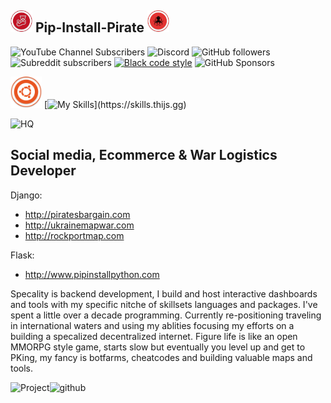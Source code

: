 ## <img width="35px" src="https://github.com/Pedro-Murilo/icons-for-readme/blob/main/.github/jest-icon.svg" alt="Jest Icon" /> Pip-Install-Pirate <img width="35px" src="https://github.com/Pedro-Murilo/icons-for-readme/blob/main/.github/testing-library-icon.svg" alt="Testing Library Icon" />
![YouTube Channel Subscribers](https://img.shields.io/youtube/channel/subscribers/UC-pBvv8mzLpj0k-RIbc2Nog?style=social)
![Discord](https://img.shields.io/discord/1005131057512857682)
![GitHub followers](https://img.shields.io/github/followers/pip-install-python?style=social)
![Subreddit subscribers](https://img.shields.io/reddit/subreddit-subscribers/PipInstallPython?style=social)
[![Black code style](https://img.shields.io/badge/code%20style-black-000000.svg)](https://github.com/ambv/black)
![GitHub Sponsors](https://img.shields.io/github/sponsors/pip-install-python)

<img width="50px" src="https://github.com/Pedro-Murilo/icons-for-readme/blob/main/.github/ubuntu-icon.svg" alt="Ubuntu Icon" />  [![My Skills](https://skills.thijs.gg/icons?i=docker,py,react,postgres,js,jquery,redis,html,css,)](https://skills.thijs.gg)

<img width="100%" height='400px' src="https://media.discordapp.net/attachments/419291925322006528/994377878022135979/unknown.png" alt="HQ" />

## Social media, Ecommerce & War Logistics Developer
Django:
- http://piratesbargain.com
- http://ukrainemapwar.com
- http://rockportmap.com

Flask:
- http://www.pipinstallpython.com

Specality is backend development, I build and host interactive dashboards and tools with my specific nitche of skillsets languages and packages. I've spent a little over a decade programming. Currently re-positioning traveling in international waters and using my ablities focusing my efforts on a building a specalized decentralized internet. Figure life is like an open MMORPG style game, starts slow but eventually you level up and get to PKing, my fancy is botfarms, cheatcodes and building valuable maps and tools.

<img width="65%" height='500px' src="https://cdn.discordapp.com/attachments/419291925322006528/1051850956544946246/Screen_Shot_2022-12-11_at_9.27.46_PM.png" alt="Project" /><img width="35%" height='500px' src="https://media.discordapp.net/attachments/419291925322006528/997228064809439242/github_preformance.jpg?width=449&height=935" alt="github" />






